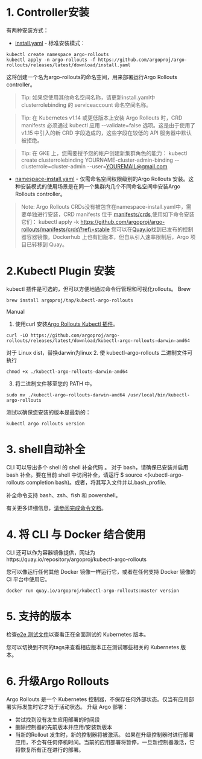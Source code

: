 # 1. Controller安装
有两种安装方式：
* [install.yaml](https://github.com/argoproj/argo-rollouts/blob/master/manifests/install.yaml) - 标准安装模式：
```
kubectl create namespace argo-rollouts
kubectl apply -n argo-rollouts -f https://github.com/argoproj/argo-rollouts/releases/latest/download/install.yaml
```
这将创建一个名为argo-rollouts的命名空间，用来部署运行Argo Rollouts controller。
>Tip:
>如果您使用其他命名空间名称，请更新install.yaml中clusterrolebinding 的 serviceaccount 命名空间名称。

>Tip:
>在 Kubernetes v1.14 或更低版本上安装 Argo Rollouts 时，CRD manifests 必须通过 kubectl 应用 --validate=false 选项。这是由于使用了 v1.15 中引入的新 CRD 字段造成的，这些字段在较低的 API 服务器中默认被拒绝。

>Tip:
>在 GKE 上，您需要授予您的帐户创建新集群角色的能力：
>kubectl create clusterrolebinding YOURNAME-cluster-admin-binding --clusterrole=cluster-admin --user=YOUREMAIL@gmail.com
* [namespace-install.yaml](https://github.com/argoproj/argo-rollouts/blob/master/manifests/namespace-install.yaml) - 仅需命名空间权限级别的Argo Rollouts 安装。这种安装模式的使用场景是在同一个集群内几个不同命名空间中安装Argo Rollouts controller。

>Note:
>Argo Rollouts CRDs没有被包含在namespace-install.yaml中，需要单独进行安装，CRD manifests 位于 [manifests/crds](https://github.com/argoproj/argo-rollouts/tree/master/manifests/crds),使用如下命令安装它们：
kubectl apply -k https://github.com/argoproj/argo-rollouts/manifests/crds\?ref\=stable
您可以在[Quay.io](https://quay.io/repository/argoproj/argo-rollouts?tab=tags)找到已发布的控制器容器镜像。Dockerhub 上也有旧版本，但自从引入速率限制后，Argo 项目已转移到 Quay。

# 2.Kubectl Plugin 安装
kubectl 插件是可选的，但可以方便地通过命令行管理和可视化rollouts。
Brew
```
brew install argoproj/tap/kubectl-argo-rollouts
```
Manual
1. 使用curl 安装[Argo Rollouts Kubectl 插件](https://github.com/argoproj/argo-rollouts/releases)。
```
curl -LO https://github.com/argoproj/argo-rollouts/releases/latest/download/kubectl-argo-rollouts-darwin-amd64
```
对于 Linux dist，替换darwin为linux
2. 使 kubectl-argo-rollouts 二进制文件可执行
```
chmod +x ./kubectl-argo-rollouts-darwin-amd64
```
3. 将二进制文件移至您的 PATH 中。
```
sudo mv ./kubectl-argo-rollouts-darwin-amd64 /usr/local/bin/kubectl-argo-rollouts
```
测试以确保您安装的版本是最新的：
```
kubectl argo rollouts version
```
# 3. shell自动补全
CLI 可以导出多个 shell 的 shell 补全代码 。
对于 bash，请确保已安装并启用 bash 补全。要在当前 shell 中访问补全，请运行 $ source <(kubectl-argo-rollouts completion bash)。或者，将其写入文件并以.bash_profile.

补全命令支持 bash、zsh、fish 和 powershell。

有关更多详细信息，[请参阅完成命令文档](https://argo-rollouts.readthedocs.io/en/stable/generated/kubectl-argo-rollouts/kubectl-argo-rollouts_completion/)。
# 4. 将 CLI 与 Docker 结合使用
CLI 还可以作为容器镜像提供，网址为https://quay.io/repository/argoproj/kubectl-argo-rollouts

您可以像运行任何其他 Docker 镜像一样运行它，或者在任何支持 Docker 镜像的 CI 平台中使用它。
```
docker run quay.io/argoproj/kubectl-argo-rollouts:master version
```
# 5. 支持的版本
检查[e2e 测试文件](https://github.com/argoproj/argo-rollouts/blob/master/.github/workflows/e2e.yaml#L40-L44)以查看正在全面测试的 Kubernetes 版本。

您可以切换到不同的tags来查看相应版本正在测试哪些相关的 Kubernetes 版本。
# 6. 升级Argo Rollouts
Argo Rollouts 是一个 Kubernetes 控制器，不保存任何外部状态。仅当有应用部署实际发生时它才处于活动状态。
升级 Argo 部署：

* 尝试找到没有发生应用部署的时间段
* 删除控制器的先前版本并应用/安装新版本
* 当新的Rollout 发生时，新的控制器将被激活。
如果在升级控制器时进行部署应用，不会有任何停机时间。当前的应用部署将暂停，一旦新控制器激活，它将恢复所有正在进行的部署。